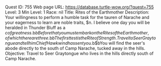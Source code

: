 Quest ID: 755
Web page URL: https://database.turtle-wow.org/?quest=755
Level: 3
Min Level: 1
Race: nil
Title: Rites of the Earthmother
Description: Your willingness to perform a humble task for the tauren of Narache and your eagerness to learn are noble traits, $n. I believe one day you will be heralded in Thunder Bluff as a $c of greatness.$b$bBefore that you must embark on the Rites of the Earthmother, of which there are three.$b$bThe first test is the Rite of Strength. Travel to Seer Graytongue and tell him Chief Hawkwind has sent you.$b$bYou will find the seer's abode directly to the south of Camp Narache, tucked away in the hills.
Objective: Travel to Seer Graytongue who lives in the hills directly south of Camp Narache.
